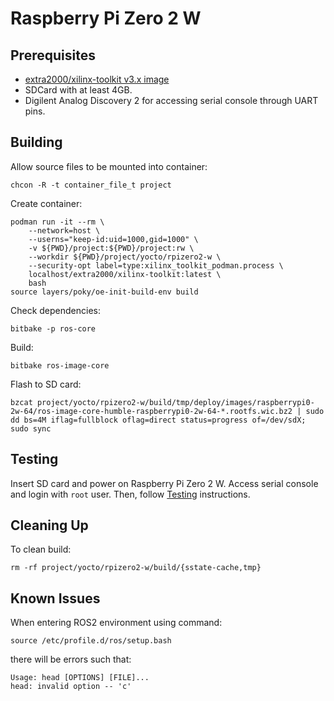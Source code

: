 # Raspberry Pi Zero 2 W


## Prerequisites

* [extra2000/xilinx-toolkit v3.x image](https://github.com/extra2000/xilinx-toolkit)
* SDCard with at least 4GB.
* Digilent Analog Discovery 2 for accessing serial console through UART pins.


## Building

Allow source files to be mounted into container:
```
chcon -R -t container_file_t project
```

Create container:
```
podman run -it --rm \
    --network=host \
    --userns="keep-id:uid=1000,gid=1000" \
    -v ${PWD}/project:${PWD}/project:rw \
    --workdir ${PWD}/project/yocto/rpizero2-w \
    --security-opt label=type:xilinx_toolkit_podman.process \
    localhost/extra2000/xilinx-toolkit:latest \
    bash
source layers/poky/oe-init-build-env build
```

Check dependencies:
```
bitbake -p ros-core
```

Build:
```
bitbake ros-image-core
```

Flash to SD card:
```
bzcat project/yocto/rpizero2-w/build/tmp/deploy/images/raspberrypi0-2w-64/ros-image-core-humble-raspberrypi0-2w-64-*.rootfs.wic.bz2 | sudo dd bs=4M iflag=fullblock oflag=direct status=progress of=/dev/sdX; sudo sync
```


## Testing

Insert SD card and power on Raspberry Pi Zero 2 W. Access serial console and login with `root` user. Then, follow [Testing](common/testing.md) instructions.


## Cleaning Up

To clean build:
```
rm -rf project/yocto/rpizero2-w/build/{sstate-cache,tmp}
```


## Known Issues

When entering ROS2 environment using command:
```
source /etc/profile.d/ros/setup.bash
```

there will be errors such that:
```
Usage: head [OPTIONS] [FILE]...
head: invalid option -- 'c'
```
